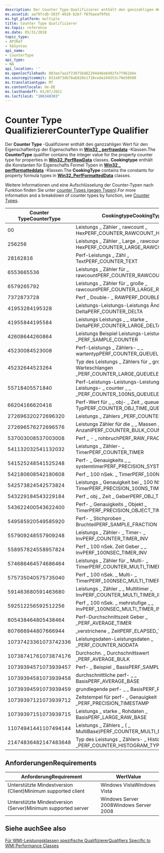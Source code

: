 ```yaml
---
description: Der Counter Type-Qualifizierer enthält den ganzzahligen Wert für den Eigenschaftentyp der Eigenschaften in Win32 \_ perfrawdata-Klassen. Cookingtype enthält die Konstanten für Eigenschafts Formel Typen in Win32 \_ perfformatteddata-Klassen.
ms.assetid: aa79fcdb-503f-4928-b2b7-f07baeaf9fb5
ms.tgt_platform: multiple
title: Counter Type Qualifizierer
ms.topic: reference
ms.date: 05/31/2018
topic_type:
- APIRef
- kbSyntax
api_name:
- CounterType
api_type:
- NA
api_location: ''
ms.openlocfilehash: 883ee7aa2f230756d62294d46e6402fe7f962d4e
ms.sourcegitcommit: 831e8f3db78ab820e1710cede244553c70e50500
ms.translationtype: MT
ms.contentlocale: de-DE
ms.lasthandoff: 01/07/2021
ms.locfileid: "106348303"
---
```

# <a name="countertype-qualifier"></a><span data-ttu-id="40e1c-104">Counter Type Qualifizierer</span><span class="sxs-lookup"><span data-stu-id="40e1c-104">CounterType Qualifier</span></span>

<span data-ttu-id="40e1c-105">Der **Counter Type** -Qualifizierer enthält den ganzzahligen Wert für den Eigenschaftentyp der Eigenschaften in [**Win32 \_ perfrawdata**](/windows/desktop/CIMWin32Prov/win32-perfrawdata) -Klassen.</span><span class="sxs-lookup"><span data-stu-id="40e1c-105">The **CounterType** qualifier contains the integer value for the property counter type for properties in [**Win32\_PerfRawData**](/windows/desktop/CIMWin32Prov/win32-perfrawdata) classes.</span></span> <span data-ttu-id="40e1c-106">**Cookingtype** enthält die Konstanten für Eigenschafts Formel Typen in [**Win32 \_ perfformatteddata**](/windows/desktop/CIMWin32Prov/win32-perfformatteddata) -Klassen.</span><span class="sxs-lookup"><span data-stu-id="40e1c-106">The **CookingType** contains the constants for property formula types in [**Win32\_PerfFormattedData**](/windows/desktop/CIMWin32Prov/win32-perfformatteddata) classes.</span></span>

<span data-ttu-id="40e1c-107">Weitere Informationen und eine Aufschlüsselung der Counter-Typen nach Funktion finden Sie unter [counter Types (gegen Typen](/previous-versions/windows/it-pro/windows-server-2003/cc785636(v=ws.10))).</span><span class="sxs-lookup"><span data-stu-id="40e1c-107">For more information and a breakdown of counter types by function, see [Counter Types](/previous-versions/windows/it-pro/windows-server-2003/cc785636(v=ws.10)).</span></span>



| <span data-ttu-id="40e1c-108">Counter Type</span><span class="sxs-lookup"><span data-stu-id="40e1c-108">CounterType</span></span> | <span data-ttu-id="40e1c-109">Cookingtype</span><span class="sxs-lookup"><span data-stu-id="40e1c-109">CookingType</span></span>                              |
|-------------|------------------------------------------|
| <span data-ttu-id="40e1c-110">0</span><span class="sxs-lookup"><span data-stu-id="40e1c-110">0</span></span>           | <span data-ttu-id="40e1c-111">Leistungs \_ Zähler \_ rawcount \_ Hex</span><span class="sxs-lookup"><span data-stu-id="40e1c-111">PERF\_COUNTER\_RAWCOUNT\_HEX</span></span>             |
| <span data-ttu-id="40e1c-112">256</span><span class="sxs-lookup"><span data-stu-id="40e1c-112">256</span></span>         | <span data-ttu-id="40e1c-113">Leistungs \_ Zähler \_ Large \_ rawcount \_ Hex</span><span class="sxs-lookup"><span data-stu-id="40e1c-113">PERF\_COUNTER\_LARGE\_RAWCOUNT\_HEX</span></span>      |
| <span data-ttu-id="40e1c-114">2816</span><span class="sxs-lookup"><span data-stu-id="40e1c-114">2816</span></span>        | <span data-ttu-id="40e1c-115">Perf-Leistungs \_ Zähl \_ Text</span><span class="sxs-lookup"><span data-stu-id="40e1c-115">PERF\_COUNTER\_TEXT</span></span>                      |
| <span data-ttu-id="40e1c-116">65536</span><span class="sxs-lookup"><span data-stu-id="40e1c-116">65536</span></span>       | <span data-ttu-id="40e1c-117">Leistungs \_ Zähler für \_ rawcount</span><span class="sxs-lookup"><span data-stu-id="40e1c-117">PERF\_COUNTER\_RAWCOUNT</span></span>                  |
| <span data-ttu-id="40e1c-118">65792</span><span class="sxs-lookup"><span data-stu-id="40e1c-118">65792</span></span>       | <span data-ttu-id="40e1c-119">Leistungs \_ Zähler für \_ große \_ rawcount</span><span class="sxs-lookup"><span data-stu-id="40e1c-119">PERF\_COUNTER\_LARGE\_RAWCOUNT</span></span>           |
| <span data-ttu-id="40e1c-120">73728</span><span class="sxs-lookup"><span data-stu-id="40e1c-120">73728</span></span>       | <span data-ttu-id="40e1c-121">Perf \_ Double- \_ RAW</span><span class="sxs-lookup"><span data-stu-id="40e1c-121">PERF\_DOUBLE\_RAW</span></span>                        |
| <span data-ttu-id="40e1c-122">4195328</span><span class="sxs-lookup"><span data-stu-id="40e1c-122">4195328</span></span>     | <span data-ttu-id="40e1c-123">Leistungs-Leistungs-Leistungs Änderungs \_ \_ Delta</span><span class="sxs-lookup"><span data-stu-id="40e1c-123">PERF\_COUNTER\_DELTA</span></span>                     |
| <span data-ttu-id="40e1c-124">4195584</span><span class="sxs-lookup"><span data-stu-id="40e1c-124">4195584</span></span>     | <span data-ttu-id="40e1c-125">Leistungs Leistungs \_ \_ starke \_ Delta</span><span class="sxs-lookup"><span data-stu-id="40e1c-125">PERF\_COUNTER\_LARGE\_DELTA</span></span>              |
| <span data-ttu-id="40e1c-126">4260864</span><span class="sxs-lookup"><span data-stu-id="40e1c-126">4260864</span></span>     | <span data-ttu-id="40e1c-127">Leistungs Beispiel Leistungs-Leistungswert \_ \_</span><span class="sxs-lookup"><span data-stu-id="40e1c-127">PERF\_SAMPLE\_COUNTER</span></span>                    |
| <span data-ttu-id="40e1c-128">4523008</span><span class="sxs-lookup"><span data-stu-id="40e1c-128">4523008</span></span>     | <span data-ttu-id="40e1c-129">Perf-Leistungs \_ Zählers- \_ \_ wartentyp</span><span class="sxs-lookup"><span data-stu-id="40e1c-129">PERF\_COUNTER\_QUEUELEN\_TYPE</span></span>            |
| <span data-ttu-id="40e1c-130">4523264</span><span class="sxs-lookup"><span data-stu-id="40e1c-130">4523264</span></span>     | <span data-ttu-id="40e1c-131">Typ des Leistungs \_ Zählers für \_ große \_ Warteschlangen \_</span><span class="sxs-lookup"><span data-stu-id="40e1c-131">PERF\_COUNTER\_LARGE\_QUEUELEN\_TYPE</span></span>     |
| <span data-ttu-id="40e1c-132">5571840</span><span class="sxs-lookup"><span data-stu-id="40e1c-132">5571840</span></span>     | <span data-ttu-id="40e1c-133">Perf-Leistungs-Leistungs-Leistungs-Leistungs- \_ counter \_ \_ \_</span><span class="sxs-lookup"><span data-stu-id="40e1c-133">PERF\_COUNTER\_100NS\_QUEUELEN\_TYPE</span></span>     |
| <span data-ttu-id="40e1c-134">6620416</span><span class="sxs-lookup"><span data-stu-id="40e1c-134">6620416</span></span>     | <span data-ttu-id="40e1c-135">Perf-Wert für \_ \_ obj- \_ Zeit \_ queuelen- \_ Typ</span><span class="sxs-lookup"><span data-stu-id="40e1c-135">PERF\_COUNTER\_OBJ\_TIME\_QUEUELEN\_TYPE</span></span> |
| <span data-ttu-id="40e1c-136">272696320</span><span class="sxs-lookup"><span data-stu-id="40e1c-136">272696320</span></span>   | <span data-ttu-id="40e1c-137">Leistungs \_ Zählers \_</span><span class="sxs-lookup"><span data-stu-id="40e1c-137">PERF\_COUNTER\_COUNTER</span></span>                   |
| <span data-ttu-id="40e1c-138">272696576</span><span class="sxs-lookup"><span data-stu-id="40e1c-138">272696576</span></span>   | <span data-ttu-id="40e1c-139">Leistungs Zähler für die \_ \_ Massen \_ Anzahl</span><span class="sxs-lookup"><span data-stu-id="40e1c-139">PERF\_COUNTER\_BULK\_COUNT</span></span>               |
| <span data-ttu-id="40e1c-140">537003008</span><span class="sxs-lookup"><span data-stu-id="40e1c-140">537003008</span></span>   | <span data-ttu-id="40e1c-141">Perf \_ - \_ rohbruch</span><span class="sxs-lookup"><span data-stu-id="40e1c-141">PERF\_RAW\_FRACTION</span></span>                      |
| <span data-ttu-id="40e1c-142">541132032</span><span class="sxs-lookup"><span data-stu-id="40e1c-142">541132032</span></span>   | <span data-ttu-id="40e1c-143">Leistungs \_ Zähler- \_ Timer</span><span class="sxs-lookup"><span data-stu-id="40e1c-143">PERF\_COUNTER\_TIMER</span></span>                     |
| <span data-ttu-id="40e1c-144">541525248</span><span class="sxs-lookup"><span data-stu-id="40e1c-144">541525248</span></span>   | <span data-ttu-id="40e1c-145">Perf- \_ Genauigkeits \_ \_ systemtimer</span><span class="sxs-lookup"><span data-stu-id="40e1c-145">PERF\_PRECISION\_SYSTEM\_TIMER</span></span>           |
| <span data-ttu-id="40e1c-146">542180608</span><span class="sxs-lookup"><span data-stu-id="40e1c-146">542180608</span></span>   | <span data-ttu-id="40e1c-147">Perf \_ 100 nSek. \_ Timer</span><span class="sxs-lookup"><span data-stu-id="40e1c-147">PERF\_100NSEC\_TIMER</span></span>                     |
| <span data-ttu-id="40e1c-148">542573824</span><span class="sxs-lookup"><span data-stu-id="40e1c-148">542573824</span></span>   | <span data-ttu-id="40e1c-149">Leistungs \_ Genauigkeit bei \_ 100 NS- \_ Timer</span><span class="sxs-lookup"><span data-stu-id="40e1c-149">PERF\_PRECISION\_100NS\_TIMER</span></span>            |
| <span data-ttu-id="40e1c-150">543229184</span><span class="sxs-lookup"><span data-stu-id="40e1c-150">543229184</span></span>   | <span data-ttu-id="40e1c-151">Perf \_ obj \_ Zeit \_ Geber</span><span class="sxs-lookup"><span data-stu-id="40e1c-151">PERF\_OBJ\_TIME\_TIMER</span></span>                   |
| <span data-ttu-id="40e1c-152">543622400</span><span class="sxs-lookup"><span data-stu-id="40e1c-152">543622400</span></span>   | <span data-ttu-id="40e1c-153">Perf- \_ Genauigkeits \_ Objekt \_ Timer</span><span class="sxs-lookup"><span data-stu-id="40e1c-153">PERF\_PRECISION\_OBJECT\_TIMER</span></span>           |
| <span data-ttu-id="40e1c-154">549585920</span><span class="sxs-lookup"><span data-stu-id="40e1c-154">549585920</span></span>   | <span data-ttu-id="40e1c-155">Perf- \_ Stichproben \_ Bruchteil</span><span class="sxs-lookup"><span data-stu-id="40e1c-155">PERF\_SAMPLE\_FRACTION</span></span>                   |
| <span data-ttu-id="40e1c-156">557909248</span><span class="sxs-lookup"><span data-stu-id="40e1c-156">557909248</span></span>   | <span data-ttu-id="40e1c-157">Leistungs \_ Zähler- \_ Timer- \_ Inv</span><span class="sxs-lookup"><span data-stu-id="40e1c-157">PERF\_COUNTER\_TIMER\_INV</span></span>                |
| <span data-ttu-id="40e1c-158">558957824</span><span class="sxs-lookup"><span data-stu-id="40e1c-158">558957824</span></span>   | <span data-ttu-id="40e1c-159">Perf \_ 100 nSek. Zeit Geber \_ \_ Inv</span><span class="sxs-lookup"><span data-stu-id="40e1c-159">PERF\_100NSEC\_TIMER\_INV</span></span>                |
| <span data-ttu-id="40e1c-160">574686464</span><span class="sxs-lookup"><span data-stu-id="40e1c-160">574686464</span></span>   | <span data-ttu-id="40e1c-161">Leistungs \_ Zähler für \_ Multi- \_ Timer</span><span class="sxs-lookup"><span data-stu-id="40e1c-161">PERF\_COUNTER\_MULTI\_TIMER</span></span>              |
| <span data-ttu-id="40e1c-162">575735040</span><span class="sxs-lookup"><span data-stu-id="40e1c-162">575735040</span></span>   | <span data-ttu-id="40e1c-163">Perf \_ 100 nSek. \_ Multi- \_ Timer</span><span class="sxs-lookup"><span data-stu-id="40e1c-163">PERF\_100NSEC\_MULTI\_TIMER</span></span>              |
| <span data-ttu-id="40e1c-164">591463680</span><span class="sxs-lookup"><span data-stu-id="40e1c-164">591463680</span></span>   | <span data-ttu-id="40e1c-165">Leistungs \_ Zähler \_ \_ Multitimer \_ Inv</span><span class="sxs-lookup"><span data-stu-id="40e1c-165">PERF\_COUNTER\_MULTI\_TIMER\_INV</span></span>         |
| <span data-ttu-id="40e1c-166">592512256</span><span class="sxs-lookup"><span data-stu-id="40e1c-166">592512256</span></span>   | <span data-ttu-id="40e1c-167">Perf \_ 100 nSek. \_ mehrstufige \_ \_ Inv</span><span class="sxs-lookup"><span data-stu-id="40e1c-167">PERF\_100NSEC\_MULTI\_TIMER\_INV</span></span>         |
| <span data-ttu-id="40e1c-168">805438464</span><span class="sxs-lookup"><span data-stu-id="40e1c-168">805438464</span></span>   | <span data-ttu-id="40e1c-169">Perf-Durchschnittszeit Geber \_ \_</span><span class="sxs-lookup"><span data-stu-id="40e1c-169">PERF\_AVERAGE\_TIMER</span></span>                     |
| <span data-ttu-id="40e1c-170">807666944</span><span class="sxs-lookup"><span data-stu-id="40e1c-170">807666944</span></span>   | <span data-ttu-id="40e1c-171">\_verstrichene \_ Zeit</span><span class="sxs-lookup"><span data-stu-id="40e1c-171">PERF\_ELAPSED\_TIME</span></span>                      |
| <span data-ttu-id="40e1c-172">1073742336</span><span class="sxs-lookup"><span data-stu-id="40e1c-172">1073742336</span></span>  | <span data-ttu-id="40e1c-173">Leistungsdaten-Leistungsdaten \_ \_</span><span class="sxs-lookup"><span data-stu-id="40e1c-173">PERF\_COUNTER\_NODATA</span></span>                    |
| <span data-ttu-id="40e1c-174">1073874176</span><span class="sxs-lookup"><span data-stu-id="40e1c-174">1073874176</span></span>  | <span data-ttu-id="40e1c-175">Durchschn. \_ Durchschnittswert \_</span><span class="sxs-lookup"><span data-stu-id="40e1c-175">PERF\_AVERAGE\_BULK</span></span>                      |
| <span data-ttu-id="40e1c-176">1073939457</span><span class="sxs-lookup"><span data-stu-id="40e1c-176">1073939457</span></span>  | <span data-ttu-id="40e1c-177">Perf- \_ Beispiel \_ Basis</span><span class="sxs-lookup"><span data-stu-id="40e1c-177">PERF\_SAMPLE\_BASE</span></span>                       |
| <span data-ttu-id="40e1c-178">1073939458</span><span class="sxs-lookup"><span data-stu-id="40e1c-178">1073939458</span></span>  | <span data-ttu-id="40e1c-179">durchschnittliche perf- \_ \_ Basis</span><span class="sxs-lookup"><span data-stu-id="40e1c-179">PERF\_AVERAGE\_BASE</span></span>                      |
| <span data-ttu-id="40e1c-180">1073939459</span><span class="sxs-lookup"><span data-stu-id="40e1c-180">1073939459</span></span>  | <span data-ttu-id="40e1c-181">grundlegende perf- \_ \_ Basis</span><span class="sxs-lookup"><span data-stu-id="40e1c-181">PERF\_RAW\_BASE</span></span>                          |
| <span data-ttu-id="40e1c-182">1073939712</span><span class="sxs-lookup"><span data-stu-id="40e1c-182">1073939712</span></span>  | <span data-ttu-id="40e1c-183">Zeitstempel für perf- \_ Genauigkeit \_</span><span class="sxs-lookup"><span data-stu-id="40e1c-183">PERF\_PRECISION\_TIMESTAMP</span></span>               |
| <span data-ttu-id="40e1c-184">1073939715</span><span class="sxs-lookup"><span data-stu-id="40e1c-184">1073939715</span></span>  | <span data-ttu-id="40e1c-185">Leistungs \_ starke \_ Rohdaten \_ Basis</span><span class="sxs-lookup"><span data-stu-id="40e1c-185">PERF\_LARGE\_RAW\_BASE</span></span>                   |
| <span data-ttu-id="40e1c-186">1107494144</span><span class="sxs-lookup"><span data-stu-id="40e1c-186">1107494144</span></span>  | <span data-ttu-id="40e1c-187">Leistungs \_ Zählers \_ ( \_ MultiBase)</span><span class="sxs-lookup"><span data-stu-id="40e1c-187">PERF\_COUNTER\_MULTI\_BASE</span></span>               |
| <span data-ttu-id="40e1c-188">2147483648</span><span class="sxs-lookup"><span data-stu-id="40e1c-188">2147483648</span></span>  | <span data-ttu-id="40e1c-189">Typ des Leistungs \_ Zählers- \_ Histogramms \_</span><span class="sxs-lookup"><span data-stu-id="40e1c-189">PERF\_COUNTER\_HISTOGRAM\_TYPE</span></span>           |



 

## <a name="requirements"></a><span data-ttu-id="40e1c-190">Anforderungen</span><span class="sxs-lookup"><span data-stu-id="40e1c-190">Requirements</span></span>



| <span data-ttu-id="40e1c-191">Anforderung</span><span class="sxs-lookup"><span data-stu-id="40e1c-191">Requirement</span></span> | <span data-ttu-id="40e1c-192">Wert</span><span class="sxs-lookup"><span data-stu-id="40e1c-192">Value</span></span> |
|-------------------------------------|--------------------------------|
| <span data-ttu-id="40e1c-193">Unterstützte Mindestversion (Client)</span><span class="sxs-lookup"><span data-stu-id="40e1c-193">Minimum supported client</span></span><br/> | <span data-ttu-id="40e1c-194">Windows Vista</span><span class="sxs-lookup"><span data-stu-id="40e1c-194">Windows Vista</span></span><br/>       |
| <span data-ttu-id="40e1c-195">Unterstützte Mindestversion (Server)</span><span class="sxs-lookup"><span data-stu-id="40e1c-195">Minimum supported server</span></span><br/> | <span data-ttu-id="40e1c-196">Windows Server 2008</span><span class="sxs-lookup"><span data-stu-id="40e1c-196">Windows Server 2008</span></span><br/> |



## <a name="see-also"></a><span data-ttu-id="40e1c-197">Siehe auch</span><span class="sxs-lookup"><span data-stu-id="40e1c-197">See also</span></span>

<dl> <dt>

[<span data-ttu-id="40e1c-198">Für WMI-Leistungsklassen spezifische Qualifizierer</span><span class="sxs-lookup"><span data-stu-id="40e1c-198">Qualifiers Specific to WMI Performance Classes</span></span>](qualifiers-specific-to-wmi-performance-classes.md)
</dt> </dl>

 

